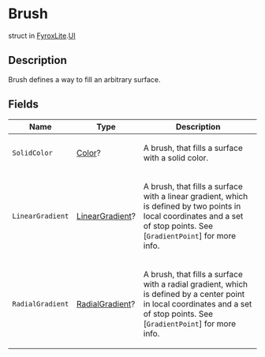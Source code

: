 # Brush
struct in [FyroxLite](../../scripting_api.md).[UI](../UI.md)

## Description
<p>Brush defines a way to fill an arbitrary surface.</p>

## Fields
| Name | Type | Description |
|---|---|---|
| `SolidColor` | [Color](../UI/Color.md)? | <p>A brush, that fills a surface with a solid color.</p> |
| `LinearGradient` | [LinearGradient](../UI/LinearGradient.md)? | <p>A brush, that fills a surface with a linear gradient, which is defined by two points in local coordinates and a set of stop points. See [<code>GradientPoint</code>] for more info.</p> |
| `RadialGradient` | [RadialGradient](../UI/RadialGradient.md)? | <p>A brush, that fills a surface with a radial gradient, which is defined by a center point in local coordinates and a set of stop points. See [<code>GradientPoint</code>] for more info.</p> |
